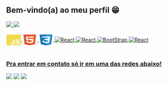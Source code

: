  ## Bem-vindo(a) ao meu perfil 😁

 <div>
  <a href="https://github.com/Rodrigo2811">
  <img height="180em" src="https://github-readme-stats.vercel.app/api?username=Rodrigo2811&show_icons=true&theme=dracula&include_all_commits=true&count_private=true"/>
  <img height="180em" src="https://github-readme-stats.vercel.app/api/top-langs/?username=Rodrigo2811&layout=compact&langs_count=6&theme=dracula"/>
</div>
<div style="display: inline_block"><br>
  <img align="center" alt="Js" height="30" width="40" src="https://raw.githubusercontent.com/devicons/devicon/master/icons/javascript/javascript-plain.svg">
  <img align="center" alt="HTML" height="30" width="40" src="https://raw.githubusercontent.com/devicons/devicon/master/icons/html5/html5-original.svg">
  <img align="center" alt="CSS" height="30" width="40" src="https://raw.githubusercontent.com/devicons/devicon/master/icons/css3/css3-original.svg">
  <img align="center" alt="React" height="30" width="40" src="https://encrypted-tbn0.gstatic.com/images?q=tbn:ANd9GcRHZWO5p3Q2BMhM0SPeYgdjH5QXZZMd2iq5IHu7HK6b_Ed8VolVkmGbF1WwXHHICx0CGnQ&usqp=CAU">
 <img align="center" alt="React" height="30" width="40" src="https://usemobile.com.br/wp-content/uploads/2022/08/react-native-logo.png">
 <img align="center" alt="BootStrap" height="30" width="40" src="https://upload.wikimedia.org/wikipedia/commons/thumb/b/b2/Bootstrap_logo.svg/1200px-Bootstrap_logo.svg.png">
 <img align="center" alt="React" height="30" width="40" src="https://sae.unb.br/cae/conteudo/unbfga/sbd/imagens/postgresql-logo.png">
 
</div>
 
 <br>
 
  ### Pra entrar em contato só ir em uma das redes abaixo!
 
<div> 
  
  <a href="https://instagram.com/rodrigoleiro" target="_blank"><img src="https://img.shields.io/badge/-Instagram-%23E4405F?style=for-the-badge&logo=instagram&logoColor=white" target="_blank"></a>
  <a href = "mailto:rodrigoleiro@gmail.com"><img src="https://img.shields.io/badge/-Gmail-%23333?style=for-the-badge&logo=gmail&logoColor=white" target="_blank"></a>
  <a href="https://www.linkedin.com/in/rodrigo-l-dominguez/" target="_blank"><img src="https://img.shields.io/badge/-LinkedIn-%230077B5?style=for-the-badge&logo=linkedin&logoColor=white" target="_blank"></a> 
 

</div>
